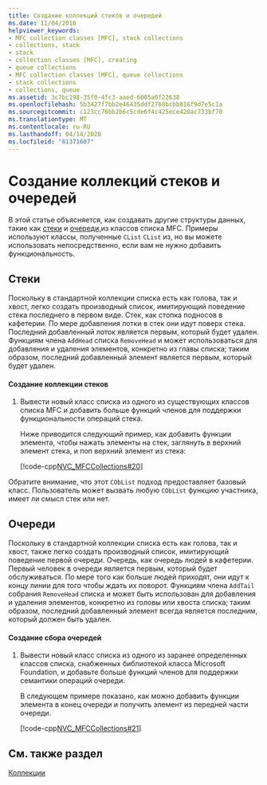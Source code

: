 ```yaml
---
title: Создание коллекций стеков и очередей
ms.date: 11/04/2016
helpviewer_keywords:
- MFC collection classes [MFC], stack collections
- collections, stack
- stack
- collection classes [MFC], creating
- queue collections
- MFC collection classes [MFC], queue collections
- stack collections
- collections, queue
ms.assetid: 3c7bc198-35f0-4fc3-aaed-6005a0f22638
ms.openlocfilehash: 5b3427f7bb2e46435ddf2768bcbb816f9d7e5c1a
ms.sourcegitcommit: c123cc76bb2b6c5cde6f4c425ece420ac733bf70
ms.translationtype: MT
ms.contentlocale: ru-RU
ms.lasthandoff: 04/14/2020
ms.locfileid: "81371607"
---
```

# <a name="creating-stack-and-queue-collections"></a>Создание коллекций стеков и очередей

В этой статье объясняется, как создавать другие структуры данных, такие как [стеки](#_core_stacks) и [очереди,](#_core_queues)из классов списка MFC. Примеры используют классы, полученные `CList` `CList` из, но вы можете использовать непосредственно, если вам не нужно добавить функциональность.

## <a name="stacks"></a><a name="_core_stacks"></a>Стеки

Поскольку в стандартной коллекции списка есть как голова, так и хвост, легко создать производный список, имитирующий поведение стека последнего в первом виде. Стек, как стопка подносов в кафетерии. По мере добавления лотки в стек они идут поверх стека. Последний добавленный лоток является первым, который будет удален. Функциям члена `AddHead` списка `RemoveHead` и может использоваться для добавления и удаления элементов, конкретно из главы списка; таким образом, последний добавленный элемент является первым, который будет удален.

#### <a name="to-create-a-stack-collection"></a>Создание коллекции стеков

1. Вывести новый класс списка из одного из существующих классов списка MFC и добавить больше функций членов для поддержки функциональности операций стека.

   Ниже приводится следующий пример, как добавить функции элемента, чтобы нажать элементы на стек, заглянуть в верхний элемент стека, и поп верхний элемент из стека:

   [!code-cpp[NVC_MFCCollections#20](../mfc/codesnippet/cpp/creating-stack-and-queue-collections_1.h)]

Обратите внимание, что этот `CObList` подход предоставляет базовый класс. Пользователь может вызвать любую `CObList` функцию участника, имеет ли смысл стек или нет.

## <a name="queues"></a>Очереди <a name="_core_queues"></a>

Поскольку в стандартной коллекции списка есть как голова, так и хвост, также легко создать производный список, имитирующий поведение первой очереди. Очередь, как очередь людей в кафетерии. Первый человек в очереди является первым, который будет обслуживаться. По мере того как больше людей приходят, они идут к концу линии для того чтобы ждать их поворот. Функциям члена `AddTail` собрания `RemoveHead` списка и может быть использован для добавления и удаления элементов, конкретно из головы или хвоста списка; таким образом, последний добавленный элемент всегда является последним, который должен быть удален.

#### <a name="to-create-a-queue-collection"></a>Создание сбора очередей

1. Вывести новый класс списка из одного из заранее определенных классов списка, снабженных библиотекой класса Microsoft Foundation, и добавьте больше функций членов для поддержки семантики операций очереди.

   В следующем примере показано, как можно добавить функции элемента в конец очереди и получить элемент из передней части очереди.

   [!code-cpp[NVC_MFCCollections#21](../mfc/codesnippet/cpp/creating-stack-and-queue-collections_2.h)]

## <a name="see-also"></a>См. также раздел

[Коллекции](../mfc/collections.md)
